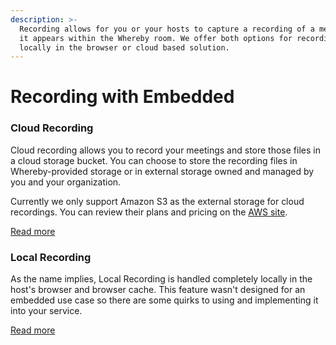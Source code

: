 ```yaml
---
description: >-
  Recording allows for you or your hosts to capture a recording of a meeting as
  it appears within the Whereby room. We offer both options for recording
  locally in the browser or cloud based solution.
---
```


# Recording with Embedded

### Cloud Recording

Cloud recording allows you to record your meetings and store those files in a cloud storage bucket. You can choose to store the recording files in Whereby-provided storage or in external storage owned and managed by you and your organization. &#x20;

Currently we only support Amazon S3 as the external storage for cloud recordings. You can review their plans and pricing on the [AWS site](https://aws.amazon.com/s3/pricing/).&#x20;

[Read more](cloud-recording.md)

### Local Recording

As the name implies, Local Recording is handled completely locally in the host's browser and browser cache. This feature wasn't designed for an embedded use case so there are some quirks to using and implementing it into your service.

[Read more](local-recording.md)
